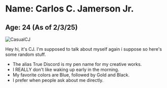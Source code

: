 <html>
    <head>
        <title>About CJ</title>
    </head>
    <body>
        <h1>Name: Carlos C. Jamerson Jr.</h1>
        <h2>Age: 24 (As of 2/3/25)</h2>
        <img src="c:\Users\Student-55\Pictures\CasualCJ.jpg" alt="CasualCJ">
        <p>Hey hi, it's CJ. I'm supposed to talk about myself again i suppose so here's some random stuff.</p>
        <ul>
            <li>The alias True Discord is my pen name for my creative works.</li>
            <li>I REALLY don't like waking up early in the morning.</li>
            <li>My favorite colors are Blue, followed by Gold and Black.</li>
            <li>I prefer when people ask about me directly.</li>
        </ul>
    </body>
</html>
